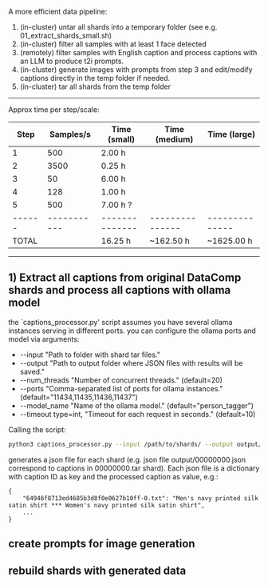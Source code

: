 A more efficient data pipeline:

1) (in-cluster) untar all shards into a temporary folder (see e.g. 01_extract_shards_small.sh)
2) (in-cluster) filter all samples with at least 1 face detected 
3) (remotely) filter samples with English caption and process captions with an LLM to produce t2i prompts. 
4) (in-cluster) generate images with prompts from step 3 and edit/modify captions directly in the temp folder if needed.
5) (in-cluster) tar all shards from the temp folder

-----------------------

Approx time per step/scale:

| Step | Samples/s | Time (small) | Time (medium) | Time (large) |
|------|-----------|--------------|---------------|--------------|
| 1    | 500       | 2.00 h       |               |              |
| 2    | 3500      | 0.25 h       |               |              |
| 3    | 50        | 6.00 h       |               |              |
| 4    | 128       | 1.00 h       |               |              |
| 5    | 500       | 7.00 h ?     |               |              |
|------|-----------|--------------|---------------|--------------|
|TOTAL |           | 16.25 h      |   ~162.50 h   |  ~1625.00 h  |

-----------------------


## 1) Extract all captions from original DataComp shards and process all captions with ollama model

the `captions_processor.py' script assumes you have several ollama instances serving in different ports. you can configure the ollama ports and model via arguments:

* --input "Path to folder with shard tar files."
* --output "Path to output folder where JSON files with results will be saved."
* --num_threads "Number of concurrent threads." (default=20)
* --ports "Comma-separated list of ports for ollama instances." (default="11434,11435,11436,11437")
* --model_name "Name of the ollama model." (default="person_tagger")
* --timeout type=int, "Timeout for each request in seconds." (default=10)

Calling the script:

```bash
python3 captions_processor.py --input /path/to/shards/ --output output/
```

generates a json file for each shard (e.g. json file output/00000000.json correspond to captions in 00000000.tar shard). Each json file is a dictionary with caption ID as key and the processed caption as value, e.g.:

```
{
    "64946f8713ed4685b3d8f0e0627b10ff-0.txt": "Men's navy printed silk satin shirt *** Women's navy printed silk satin shirt",
    ...
}
```

## create prompts for image generation


## rebuild shards with generated data
